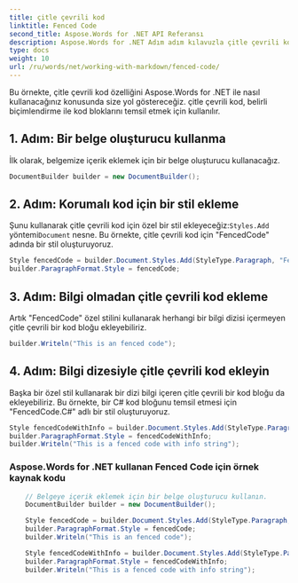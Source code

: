 ```yaml
---
title: çitle çevrili kod
linktitle: Fenced Code
second_title: Aspose.Words for .NET API Referansı
description: Aspose.Words for .NET Adım adım kılavuzla çitle çevrili kod özelliğinin nasıl kullanılacağını öğrenin.
type: docs
weight: 10
url: /ru/words/net/working-with-markdown/fenced-code/
---
```


Bu örnekte, çitle çevrili kod özelliğini Aspose.Words for .NET ile nasıl kullanacağınız konusunda size yol göstereceğiz. çitle çevrili kod, belirli biçimlendirme ile kod bloklarını temsil etmek için kullanılır.

## 1. Adım: Bir belge oluşturucu kullanma

İlk olarak, belgemize içerik eklemek için bir belge oluşturucu kullanacağız.

```csharp
DocumentBuilder builder = new DocumentBuilder();
```

## 2. Adım: Korumalı kod için bir stil ekleme

 Şunu kullanarak çitle çevrili kod için özel bir stil ekleyeceğiz:`Styles.Add` yöntemi`Document` nesne. Bu örnekte, çitle çevrili kod için "FencedCode" adında bir stil oluşturuyoruz.

```csharp
Style fencedCode = builder.Document.Styles.Add(StyleType.Paragraph, "FencedCode");
builder.ParagraphFormat.Style = fencedCode;
```

## 3. Adım: Bilgi olmadan çitle çevrili kod ekleme

Artık "FencedCode" özel stilini kullanarak herhangi bir bilgi dizisi içermeyen çitle çevrili bir kod bloğu ekleyebiliriz.

```csharp
builder.Writeln("This is an fenced code");
```

## 4. Adım: Bilgi dizesiyle çitle çevrili kod ekleyin

Başka bir özel stil kullanarak bir dizi bilgi içeren çitle çevrili bir kod bloğu da ekleyebiliriz. Bu örnekte, bir C# kod bloğunu temsil etmesi için "FencedCode.C#" adlı bir stil oluşturuyoruz.

```csharp
Style fencedCodeWithInfo = builder.Document.Styles.Add(StyleType.Paragraph, "FencedCode.C#");
builder.ParagraphFormat.Style = fencedCodeWithInfo;
builder.Writeln("This is a fenced code with info string");
```

### Aspose.Words for .NET kullanan Fenced Code için örnek kaynak kodu

```csharp
	// Belgeye içerik eklemek için bir belge oluşturucu kullanın.
	DocumentBuilder builder = new DocumentBuilder();

	Style fencedCode = builder.Document.Styles.Add(StyleType.Paragraph, "FencedCode");
	builder.ParagraphFormat.Style = fencedCode;
	builder.Writeln("This is an fenced code");

	Style fencedCodeWithInfo = builder.Document.Styles.Add(StyleType.Paragraph, "FencedCode.C#");
	builder.ParagraphFormat.Style = fencedCodeWithInfo;
	builder.Writeln("This is a fenced code with info string");
            
```


